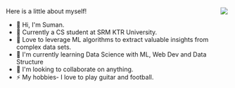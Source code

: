 <h1 align="center>
  <img src="[![Typing SVG](https://readme-typing-svg.demolab.com?
  font=Fira+Code&pause=1000&random=false&width=435&lines=print(Hello+world+%F0%9F%91%80))](https://git.io/typing-svg)"/>

</h1>
<img align="right" src="https://visitor-badge.laobi.icu/badge?page_id=Snugtroller.Suman-S&left_text=My%20Page%20Visitors"/>

Here is a little about myself!

* 👋 Hi, I'm Suman.
* 🏫 Currently a CS student at SRM KTR University.
* 👀 Love to leverage ML algorithms to extract valuable insights from complex data sets.
* 🌱 I'm currently learning Data Science with ML, Web Dev and Data Structure
* 💞 I'm looking to collaborate on anything.
* ⚡ My hobbies- I love to play guitar and football.

